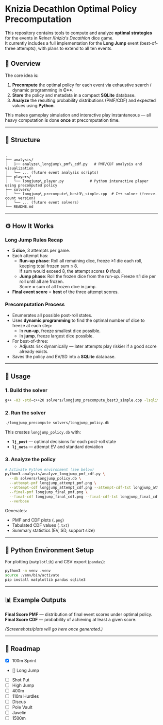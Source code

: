 # Knizia Decathlon Optimal Policy Precomputation

This repository contains tools to compute and analyze **optimal strategies** for the events in *Reiner Knizia's Decathlon* dice game.  
It currently includes a full implementation for the **Long Jump** event (best-of-three attempts), with plans to extend to all ten events.

## 🎯 Overview

The core idea is:
1. **Precompute** the optimal policy for each event via exhaustive search / dynamic programming in **C++**.
2. **Store** the policy and metadata in a compact **SQLite** database.
3. **Analyze** the resulting probability distributions (PMF/CDF) and expected values using **Python**.

This makes gameplay simulation and interactive play instantaneous — all heavy computation is done **once** at precomputation time.

---

## 📂 Structure

```

.
├── analysis/
│   ├── analyze\_longjump\_pmf\_cdf.py   # PMF/CDF analysis and visualization
│   └── ... (future event analysis scripts)
├── players/
│   └── longjump\_player.py            # Python interactive player using precomputed policy
├── solvers/
│   └── longjump\_precompute\_best3\_simple.cpp  # C++ solver (freeze-count version)
│   └── ... (future event solvers)
└── README.md

````

---

## ⚙️ How It Works

### Long Jump Rules Recap
- **5 dice**, 3 attempts per game.
- Each attempt has:
  - **Run-up phase**: Roll all remaining dice, freeze ≥1 die each roll, keeping total frozen sum ≤ 8.  
    If sum would exceed 8, the attempt scores **0** (foul).
  - **Jump phase**: Roll the frozen dice from the run-up. Freeze ≥1 die per roll until all are frozen.  
    Score = sum of all frozen dice in jump.
- **Final event score** = **best** of the three attempt scores.

### Precomputation Process
- Enumerates all possible post-roll states.
- Uses **dynamic programming** to find the optimal number of dice to freeze at each step:
  - In **run-up**, freeze smallest dice possible.
  - In **jump**, freeze largest dice possible.
- For best-of-three:
  - Adjusts risk dynamically — later attempts play riskier if a good score already exists.
- Saves the policy and EV/SD into a **SQLite** database.

---

## 🚀 Usage

### 1. Build the solver
```bash
g++ -O3 -std=c++20 solvers/longjump_precompute_best3_simple.cpp -lsqlite3 -o longjump_precompute
````

### 2. Run the solver

```bash
./longjump_precompute solvers/longjump_policy.db
```

This creates `longjump_policy.db` with:

* **`lj_post`** — optimal decisions for each post-roll state
* **`lj_meta`** — attempt EV and standard deviation

### 3. Analyze the policy

```bash
# Activate Python environment (see below)
python3 analysis/analyze_longjump_pmf_cdf.py \
  --db solvers/longjump_policy.db \
  --attempt-pmf longjump_attempt_pmf.png \
  --attempt-cdf longjump_attempt_cdf.png --attempt-cdf-txt longjump_attempt_cdf.txt \
  --final-pmf longjump_final_pmf.png \
  --final-cdf longjump_final_cdf.png --final-cdf-txt longjump_final_cdf.txt \
  --verbose
```

Generates:

* PMF and CDF plots (`.png`)
* Tabulated CDF values (`.txt`)
* Summary statistics (EV, SD, support size)

---

## 🐍 Python Environment Setup

For plotting (`matplotlib`) and CSV export (`pandas`):

```bash
python3 -m venv .venv
source .venv/bin/activate
pip install matplotlib pandas sqlite3
```

---

## 📊 Example Outputs

**Final Score PMF** — distribution of final event scores under optimal policy.
**Final Score CDF** — probability of achieving at least a given score.

*(Screenshots/plots will go here once generated.)*

---

## 🔮 Roadmap

* [X] 100m Sprint
* [] Long Jump
* [ ] Shot Put
* [ ] High Jump
* [ ] 400m
* [ ] 110m Hurdles
* [ ] Discus
* [ ] Pole Vault
* [ ] Javelin
* [ ] 1500m